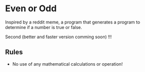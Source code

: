 # Even or Odd

Inspired by a reddit meme, a program that generates a program to determine if a number is true or false.

Second (better and faster version comming soon) !!!

## Rules
- No use of any mathematical calculations or operation!